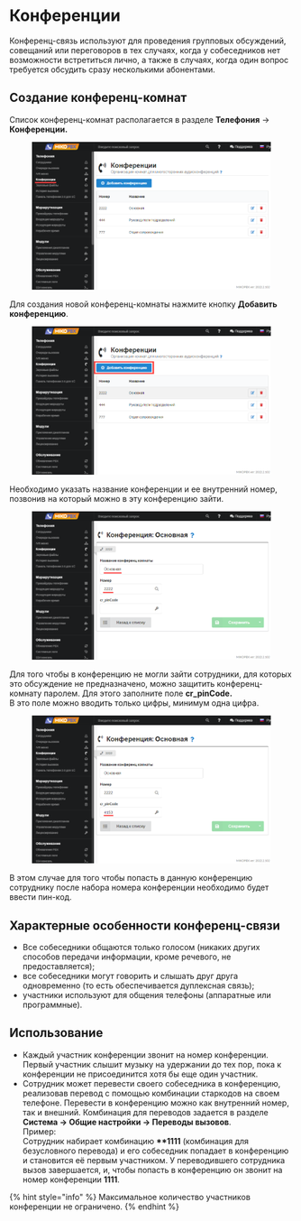 # Конференции

Конференц-связь используют для проведения групповых обсуждений, совещаний или переговоров в тех случаях, когда у собеседников нет возможности встретиться лично, а также в случаях, когда один вопрос требуется обсудить сразу несколькими абонентами.

## Создание конференц-комнат

Список конференц-комнат располагается в разделе **Телефония** -> **Конференции.**

<figure><img src="../../.gitbook/assets/conf_0.png" alt=""><figcaption></figcaption></figure>

Для создания новой конференц-комнаты нажмите  кнопку **Добавить конференцию**.

<figure><img src="../../.gitbook/assets/conf_1.png" alt=""><figcaption></figcaption></figure>

Необходимо указать название конференции и ее внутренний номер, позвонив на который можно в эту конференцию зайти.

<figure><img src="../../.gitbook/assets/conf_2.png" alt=""><figcaption></figcaption></figure>

Для того чтобы в конференцию не могли зайти сотрудники, для которых это обсуждение не предназначено, можно защитить конференц-комнату паролем. Для этого заполните поле **cr\_pinCode.** \
В это поле можно вводить только цифры, минимум одна цифра.

<figure><img src="../../.gitbook/assets/conf_3.png" alt=""><figcaption></figcaption></figure>

В этом случае для того чтобы попасть в данную конференцию сотруднику после набора номера конференции необходимо будет ввести пин-код.

## Характерные особенности конференц-связи

* Все собеседники общаются только голосом (никаких других способов передачи информации, кроме речевого, не предоставляется);
* все собеседники могут говорить и слышать друг друга одновременно (то есть обеспечивается дуплексная связь);
* участники используют для общения телефоны (аппаратные или программные).

## Использование

* Каждый участник конференции звонит на номер конференции. Первый участник слышит музыку на удержании до тех пор, пока к конференции не присоединится хотя бы еще один участник.
* Сотрудник может перевести своего собеседника в конференцию, реализовав перевод с помощью комбинации старкодов на своем телефоне. Перевести в конференцию можно как внутренний номер, так и внешний. Комбинация для переводов задается в разделе **Система -> Общие настройки -> Переводы вызовов**. \
  Пример:\
  Сотрудник набирает комбинацию **\*\*1111** (комбинация для безусловного перевода) и его собеседник попадает в конференцию и становится её первым участником. У переводившего сотрудника вызов завершается, и, чтобы попасть в конференцию он звонит на номер конференции **1111**.

{% hint style="info" %}
Максимальное количество участников конференции не ограничено.
{% endhint %}
